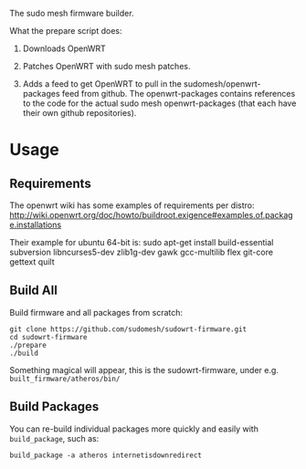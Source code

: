 The sudo mesh firmware builder.

What the prepare script does:

1. Downloads OpenWRT

2. Patches OpenWRT with sudo mesh patches.

3. Adds a feed to get OpenWRT to pull in the sudomesh/openwrt-packages feed from github.
The openwrt-packages contains references to the code for the actual sudo mesh openwrt-packages
(that each have their own github repositories).

# Usage

## Requirements

The openwrt wiki has some examples of requirements per distro:
http://wiki.openwrt.org/doc/howto/buildroot.exigence#examples.of.package.installations

Their example for ubuntu 64-bit is:
    sudo apt-get install build-essential subversion libncurses5-dev zlib1g-dev gawk gcc-multilib flex git-core gettext quilt


## Build All

Build firmware and all packages from scratch:

    git clone https://github.com/sudomesh/sudowrt-firmware.git
    cd sudowrt-firmware
    ./prepare
    ./build

Something magical will appear, this is the sudowrt-firmware, under e.g. `built_firmware/atheros/bin/`

## Build Packages

You can re-build individual packages more quickly and easily with `build_package`, such as:

    build_package -a atheros internetisdownredirect
